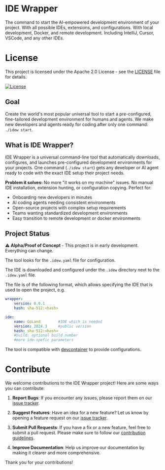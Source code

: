 # IDE Wrapper

The command to start the AI-empowered development environment of your project.
With all possible IDEs, extensions, and configurations.
With local development, Docker, and remote development.
Including IntelliJ, Cursor, VSCode, and any other IDEs.

# License

This project is licensed under the Apache 2.0 License - see the [LICENSE](LICENSE) file for details.

[![License](https://img.shields.io/badge/license-Apache%202.0-blue.svg)](LICENSE)

## Goal

Create the world's most popular universal tool to start a pre-configured, fine-tailored development environment for humans and agents.
We make new developers and agents ready for coding after only one command: `./idew start`.

## What is IDE Wrapper?

IDE Wrapper is a universal command-line tool that automatically downloads, configures, and launches pre-configured development environments for your projects.
One command (`./idew start`) gets any developer or AI agent ready to code with the exact IDE setup their project needs.

**Problem it solves:** No more "it works on my machine" issues. No manual IDE installation, extension hunting, or configuration copying. Perfect for:
- Onboarding new developers in minutes
- AI coding agents needing consistent environments  
- Open-source projects with complex setup requirements
- Teams wanting standardized development environments
- Easy transition to remote development or docker environments

## Project Status

⚠️ **Alpha/Proof of Concept** - This project is in early development. Everything can change.

The tool looks for the `.idew.yaml` file for configuration. 

The IDE is downloaded and configured under the `.idew` directory next to the `.idew.yaml` file. 

The file is of the following format, which allows specifying the IDE that is used to open the project, e.g. 

```yaml
wrapper:
    version: 0.0.1
    hash: sha-512:<hash>

ide:
    name: GoLand        #IDE which is needed
    version: 2024.3     #public version
    hash: sha-512:<hash>
    #build: optional build number
    #more ide-spefic parameters 
```

The tool is compatible with [devcontainer](https://containers.dev/) to provide configurations.

# Contribute

We welcome contributions to the IDE Wrapper project! Here are some ways you can contribute:

1. **Report Bugs**: If you encounter any issues, please report them on our [issue tracker](https://github.com/jonnyzzz/ide-wrapper/issues).

2. **Suggest Features**: Have an idea for a new feature? Let us know by opening a feature request on our [issue tracker](https://github.com/jonnyzzz/ide-wrapper/issues).

3. **Submit Pull Requests**: If you have a fix or a new feature, feel free to submit a pull request. Please make sure to follow our [contribution guidelines](https://github.com/jonnyzzz/ide-wrapper/CONTRIBUTING.md).

4. **Improve Documentation**: Help us improve our documentation by making it clearer and more comprehensive.

Thank you for your contributions!
